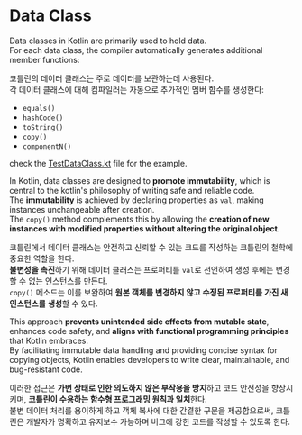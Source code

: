 # Data Class

Data classes in Kotlin are primarily used to hold data.  
For each data class, the compiler automatically generates additional member functions:

코틀린의 데이터 클래스는 주로 데이터를 보관하는데 사용된다.  
각 데이터 클래스에 대해 컴파일러는 자동으로 추가적인 멤버 함수를 생성한다:

- `equals()`
- `hashCode()`
- `toString()`
- `copy()`
- `componentN()`

check the [TestDataClass.kt](TestDataClass.kt) file for the example.

In Kotlin, data classes are designed to **promote immutability**, which is central to the kotlin's
philosophy of writing safe and reliable code.  
The **immutability** is achieved by declaring properties as `val`, making instances unchangeable
after creation.  
The `copy()` method complements this by allowing the **creation of new instances with modified
properties without altering the original object**.

코틀린에서 데이터 클래스는 안전하고 신뢰할 수 있는 코드를 작성하는 코틀린의 철학에 중요한 역할을 한다.  
**불변성을 촉진**하기 위해 데이터 클래스는 프로퍼티를 `val`로 선언하여 생성 후에는 변경할 수 없는 인스턴스를 만든다.  
`copy()` 메소드는 이를 보완하여 **원본 객체를 변경하지 않고 수정된 프로퍼티를 가진 새 인스턴스를 생성**할 수 있다.

This approach **prevents unintended side effects from mutable state**, enhances code safety, and
**aligns with functional programming principles** that Kotlin embraces.  
By facilitating immutable data handling and providing concise syntax for copying objects, Kotlin
enables developers to write clear, maintainable, and bug-resistant code.

이러한 접근은 **가변 상태로 인한 의도하지 않은 부작용을 방지**하고 코드 안전성을 향상시키며, **코틀린이 수용하는 함수형 프로그래밍 원칙과 일치**한다.  
불변 데이터 처리를 용이하게 하고 객체 복사에 대한 간결한 구문을 제공함으로써, 코틀린은 개발자가 명확하고 유지보수 가능하며 버그에 강한 코드를 작성할 수 있도록 한다.  
